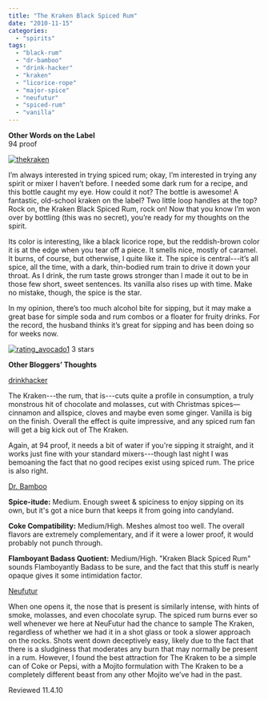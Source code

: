 ```yaml
---
title: "The Kraken Black Spiced Rum"
date: "2010-11-15"
categories:
  - "spirits"
tags:
  - "black-rum"
  - "dr-bamboo"
  - "drink-hacker"
  - "kraken"
  - "licorice-rope"
  - "major-spice"
  - "neufutur"
  - "spiced-rum"
  - "vanilla"
---
```


**Other Words on the Label**\
94 proof

[![](http://s3.amazonaws.com/thegourmez-wpmedia/2010/11/thekraken.jpg "thekraken")](http://s3.amazonaws.com/thegourmez-wpmedia/2010/11/thekraken.jpg)

I’m always interested in trying spiced rum; okay, I’m interested in trying any spirit or mixer I haven’t before. I needed some dark rum for a recipe, and this bottle caught my eye. How could it not? The bottle is awesome! A fantastic, old-school kraken on the label? Two little loop handles at the top? Rock on, the Kraken Black Spiced Rum, rock on! Now that you know I’m won over by bottling (this was no secret), you’re ready for my thoughts on the spirit.

Its color is interesting, like a black licorice rope, but the reddish-brown color it is at the edge when you tear off a piece. It smells nice, mostly of caramel. It burns, of course, but otherwise, I quite like it. The spice is central---it’s all spice, all the time, with a dark, thin-bodied rum train to drive it down your throat. As I drink, the rum taste grows stronger than I made it out to be in those few short, sweet sentences. Its vanilla also rises up with time. Make no mistake, though, the spice is the star.

In my opinion, there’s too much alcohol bite for sipping, but it may make a great base for simple soda and rum combos or a floater for fruity drinks. For the record, the husband thinks it’s great for sipping and has been doing so for weeks now.




<div class="caption">

[![](http://s3.amazonaws.com/thegourmez-wpmedia/2009/02/rating_avocado1.gif "rating_avocado1")](http://s3.amazonaws.com/thegourmez-wpmedia/2009/02/rating_avocado1.gif) 3 stars</div>


**Other Bloggers’ Thoughts**

[drinkhacker](http://www.drinkhacker.com/2009/11/03/review-the-kraken-black-spiced-rum/)

The Kraken---the rum, that is---cuts quite a profile in consumption, a truly monstrous hit of chocolate and molasses, cut with Christmas spices—cinnamon and allspice, cloves and maybe even some ginger. Vanilla is big on the finish. Overall the effect is quite impressive, and any spiced rum fan will get a big kick out of The Kraken.

Again, at 94 proof, it needs a bit of water if you're sipping it straight, and it works just fine with your standard mixers---though last night I was bemoaning the fact that no good recipes exist using spiced rum. The price is also right.

[Dr. Bamboo](http://drbamboo.blogspot.com/2009/09/un-review-spiced-rum-summit-part-1.html)

**Spice-itude:** Medium. Enough sweet & spiciness to enjoy sipping on its own, but it's got a nice burn that keeps it from going into candyland.

**Coke Compatibility:** Medium/High. Meshes almost too well. The overall flavors are extremely complementary, and if it were a lower proof, it would probably not punch through.

**Flamboyant Badass Quotient:** Medium/High. "Kraken Black Spiced Rum" sounds Flamboyantly Badass to be sure, and the fact that this stuff is nearly opaque gives it some intimidation factor.

[Neufutur](http://neufutur.com/?p=13401)

When one opens it, the nose that is present is similarly intense, with hints of smoke, molasses, and even chocolate syrup. The spiced rum burns ever so well whenever we here at NeuFutur had the chance to sample The Kraken, regardless of whether we had it in a shot glass or took a slower approach on the rocks. Shots went down deceptively easy, likely due to the fact that there is a sludginess that moderates any burn that may normally be present in a rum. However, I found the best attraction for The Kraken to be a simple can of Coke or Pepsi, with a Mojito formulation with The Kraken to be a completely different beast from any other Mojito we’ve had in the past.

Reviewed 11.4.10
